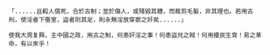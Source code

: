     「......且殺人償死，合於古制；至於傷人，或殘毀其體，而裁剪毛髮，非其理也。若用古刑，使淫者下蚕室，盜者刖其足，則永無淫放穿窬之奸矣......」

    使我大周复興，主中國之政，用古之制，何患奸淫之事！何患盜兒之賊！何用擾民生育！易之革命，有以來乎！
